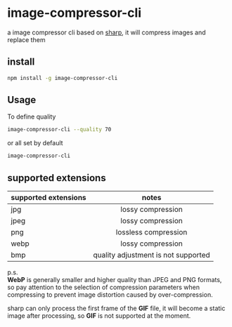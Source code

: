 # image-compressor-cli
a image compressor cli based on [sharp](https://www.npmjs.com/package/sharp), it will compress images and replace them

## install
```bash
npm install -g image-compressor-cli
```
## Usage
To define quality
```bash
image-compressor-cli --quality 70
```
or all set by default
```bash
image-compressor-cli
```

## supported extensions

| supported extensions  |                notes                | 
| :----------- |:-----------------------------------:|
| jpg      |          lossy compression          |
| jpeg       |          lossy compression          |
| png       |        lossless compression         |
| webp       |          lossy compression          |
| bmp       | quality adjustment is not supported |

p.s.
<br />
**WebP** is generally smaller and higher quality than JPEG and PNG formats, so pay attention to the selection of compression parameters when compressing to prevent image distortion caused by over-compression.

sharp can only process the first frame of the **GIF** file, it will become a static image after processing, so **GIF** is not supported at the moment.